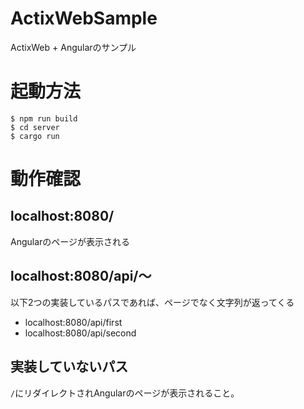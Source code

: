 # ActixWebSample
ActixWeb + Angularのサンプル

# 起動方法
```
$ npm run build
$ cd server
$ cargo run
```

# 動作確認
## localhost:8080/
Angularのページが表示される

## localhost:8080/api/〜
以下2つの実装しているパスであれば、ページでなく文字列が返ってくる

* localhost:8080/api/first
* localhost:8080/api/second

## 実装していないパス
`/`にリダイレクトされAngularのページが表示されること。